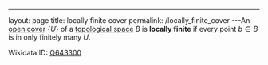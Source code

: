 ---
 layout: page
 title: locally finite cover
 permalink: /locally_finite_cover
---An [open cover](https://defsmath.github.io/DefsMath/open_cover) $\{U\}$ of a [topological space](https://defsmath.github.io/DefsMath/topological_space) $B$ is **locally finite** if every point $b\in B$ is in only finitely many $U$. 

Wikidata ID: [Q643300](https://www.wikidata.org/wiki/Q643300)
